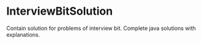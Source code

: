 # InterviewBitSolution
Contain solution for problems of interview bit.
Complete java solutions with explanations.
